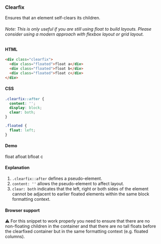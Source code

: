 ### Clearfix

Ensures that an element self-clears its children.

###### Note: This is only useful if you are still using float to build layouts. Please consider using a modern approach with flexbox layout or grid layout.

#### HTML

```html
<div class="clearfix">
  <div class="floated">float a</div>
  <div class="floated">float b</div>
  <div class="floated">float c</div>
</div>
```

#### CSS

```css
.clearfix::after {
  content: '';
  display: block;
  clear: both;
}

.floated {
  float: left;
}
```

#### Demo

<div class="snippet-demo">
  <div class="snippet-demo__clearfix">
    <div class="snippet-demo__floated">float a</div>
    <div class="snippet-demo__floated">float b</div>
    <div class="snippet-demo__floated">float c</div>
  </div>
</div>

<style>
.snippet-demo__clearfix::after {
  content: '';
  display: block;
  clear: both;
}

.snippet-demo__floated {
  float: left;
}
</style>

#### Explanation

1. `.clearfix::after` defines a pseudo-element.
2. `content: ''` allows the pseudo-element to affect layout.
3. `clear: both` indicates that the left, right or both sides of the element cannot be adjacent
   to earlier floated elements within the same block formatting context.

#### Browser support

<span class="snippet__support-note">⚠️ For this snippet to work properly you need to ensure that there are no non-floating children in the container and that there are no tall floats before the clearfixed container but in the same formatting context (e.g. floated columns).</span>

<!-- tags: layout -->
